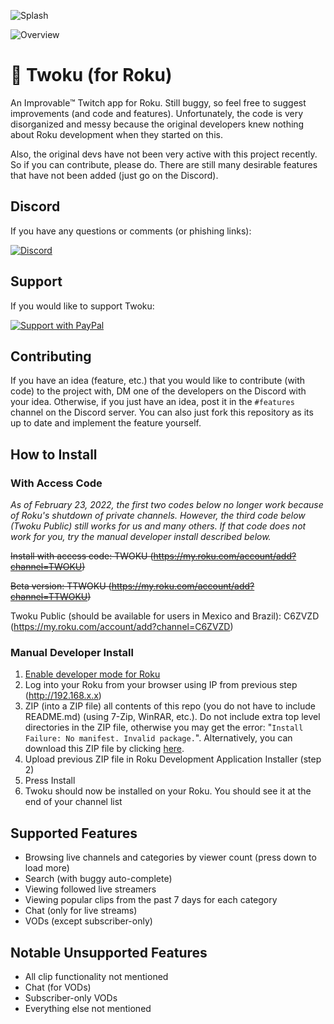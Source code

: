 ![Splash](https://i.imgur.com/LXhqf4J.png)

![Overview](https://i.imgur.com/zcRYrNe.jpg)

# 🔮 Twoku (for Roku)
An Improvable™ Twitch app for Roku. Still buggy, so feel free to suggest improvements (and code and features). Unfortunately, the code is very disorganized and messy because the original developers knew nothing about Roku development when they started on this.

Also, the original devs have not been very active with this project recently. So if you can contribute, please do. There are still many desirable features that have not been added (just go on the Discord).

## Discord
If you have any questions or comments (or phishing links):

[![Discord](https://discordapp.com/api/guilds/721488568303878155/widget.png?style=banner2)](https://discord.gg/kV5SXkZ)

## Support
If you would like to support Twoku:

 [![Support with PayPal](https://www.paypalobjects.com/en_US/i/btn/btn_donateCC_LG.gif)](https://www.paypal.com/cgi-bin/webscr?cmd=_donations&business=YRPQDG5UY26DS&currency_code=CAD&source=url)

## Contributing
If you have an idea (feature, etc.) that you would like to contribute (with code) to the project with, DM one of the developers on the Discord with your idea. Otherwise, if you just have an idea, post it in the ```#features``` channel on the Discord server. You can also just fork this repository as its up to date and implement the feature yourself.

## How to Install
### With Access Code
<em>As of February 23, 2022, the first two codes below no longer work because of Roku's shutdown of private channels. However, the third code below (Twoku Public) still works for us and many others. If that code does not work for you, try the manual developer install described below.</em>

~~Install with access code: TWOKU (https://my.roku.com/account/add?channel=TWOKU)~~

~~Beta version: TTWOKU (https://my.roku.com/account/add?channel=TTWOKU)~~

Twoku Public (should be available for users in Mexico and Brazil): C6ZVZD (https://my.roku.com/account/add?channel=C6ZVZD)

### Manual Developer Install
1. [Enable developer mode for Roku](https://blog.roku.com/developer/developer-setup-guide)
2. Log into your Roku from your browser using IP from previous step (http://192.168.x.x)
3. ZIP (into a ZIP file) all contents of this repo (you do not have to include README.md) (using 7-Zip, WinRAR, etc.). Do not include extra top level directories in the ZIP file, otherwise you may get the error: "```Install Failure: No manifest. Invalid package.```". Alternatively, you can download this ZIP file by clicking [here](https://drive.google.com/uc?export=download&id=1oMOxn41NAAq8CxULCr7VJ-WwFSdvdQ5-).
4. Upload previous ZIP file in Roku Development Application Installer (step 2)
5. Press Install
6. Twoku should now be installed on your Roku. You should see it at the end of your channel list

## Supported Features
* Browsing live channels and categories by viewer count (press down to load more)
* Search (with buggy auto-complete)
* Viewing followed live streamers
* Viewing popular clips from the past 7 days for each category
* Chat (only for live streams)
* VODs (except subscriber-only)

## Notable Unsupported Features
* All clip functionality not mentioned
* Chat (for VODs)
* Subscriber-only VODs
* Everything else not mentioned
